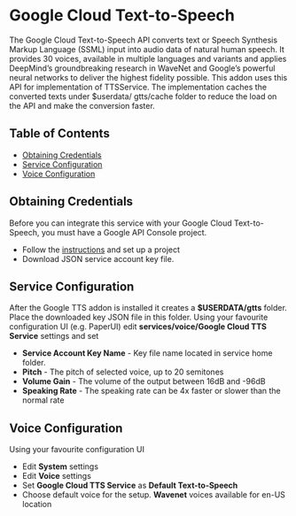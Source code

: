 # Google Cloud Text-to-Speech

The Google Cloud Text-to-Speech API converts text or Speech Synthesis Markup Language (SSML) input into audio data 
of natural human speech. It provides 30 voices, available in multiple languages and variants and applies DeepMind’s 
groundbreaking research in WaveNet and Google’s powerful neural networks to deliver the highest fidelity possible. 
This addon uses this API for implementation of TTSService. The implementation caches the converted texts under $userdata/
gtts/cache folder to reduce the load on the API and make the conversion faster. 

## Table of Contents

<!-- MarkdownTOC -->

- [Obtaining Credentials](#obtaining-credentials)
- [Service Configuration](#service-configuration)
- [Voice Configuration](#voice-configuration)

<!-- /MarkdownTOC -->

## Obtaining Credentials

Before you can integrate this service with your Google Cloud Text-to-Speech, you must have a Google API Console project.

* Follow the [instructions](https://cloud.google.com/text-to-speech/docs/quickstart-protocol) and set up a project 
* Download JSON service account key file.

## Service Configuration

After the Google TTS addon is installed it creates a **$USERDATA/gtts** folder. Place the downloaded key JSON file in this 
folder. Using your favourite configuration UI (e.g. PaperUI) edit **services/voice/Google Cloud TTS Service** settings and set 

* **Service Account Key Name** - Key file name located in service home folder.
* **Pitch** - The pitch of selected voice, up to 20 semitones
* **Volume Gain** - The volume of the output between 16dB and -96dB
* **Speaking Rate** - The speaking rate can be 4x faster or slower than the normal rate 

## Voice Configuration

Using your favourite configuration UI

* Edit **System** settings
* Edit **Voice** settings
* Set **Google Cloud TTS Service** as **Default Text-to-Speech**
* Choose default voice for the setup. **Wavenet** voices available for en-US location

